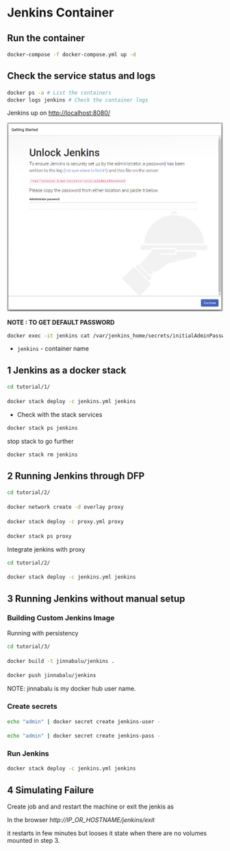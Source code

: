 # Jenkins Container

## Run the container 

```bash
docker-compose -f docker-compose.yml up -d
```

## Check the service status and logs

```bash
docker ps -a # List the containers 
docker logs jenkins # Check the container logs
```

Jenkins up on [http://localhost:8080/](http://localhost:8080/)


![Jenkins Home](jenkins_home.png "Jenkins Home")


**NOTE : TO GET DEFAULT PASSWORD**

```bash
docker exec -it jenkins cat /var/jenkins_home/secrets/initialAdminPassword
```

- `jenkins` - container name

## 1 Jenkins as a docker stack

```bash
cd tutorial/1/

docker stack deploy -c jenkins.yml jenkins
```

- Check with the stack services

```bash
docker stack ps jenkins
```

stop stack to go further

```bash
docker stack rm jenkins
```

## 2 Running Jenkins through DFP

```bash
cd tutorial/2/

docker network create -d overlay proxy

docker stack deploy -c proxy.yml proxy

docker stack ps proxy
```

Integrate jenkins with proxy

```bash
cd tutorial/2/

docker stack deploy -c jenkins.yml jenkins
```

## 3 Running Jenkins without manual setup

### Building Custom Jenkins Image

Running with persistency

```bash
cd tutorial/3/

docker build -t jinnabalu/jenkins .

docker push jinnabalu/jenkins
```

NOTE: jinnabalu is my docker hub user name.

### Create secrets

```bash
echo "admin" | docker secret create jenkins-user -

echo "admin" | docker secret create jenkins-pass -
```

### Run Jenkins

```bash
docker stack deploy -c jenkins.yml jenkins
```

## 4 Simulating Failure

Create job and and restart the machine or exit the jenkis as

In the browser *http://IP_OR_HOSTNAME/jenkins/exit*

it restarts in few minutes but looses it state when there are no volumes mounted in step 3.


